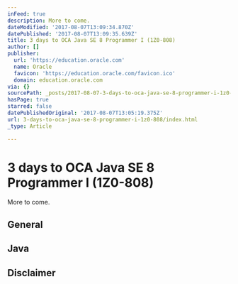 ```yaml
---
inFeed: true
description: More to come.
dateModified: '2017-08-07T13:09:34.870Z'
datePublished: '2017-08-07T13:09:35.639Z'
title: 3 days to OCA Java SE 8 Programmer I (1Z0-808)
author: []
publisher:
  url: 'https://education.oracle.com'
  name: Oracle
  favicon: 'https://education.oracle.com/favicon.ico'
  domain: education.oracle.com
via: {}
sourcePath: _posts/2017-08-07-3-days-to-oca-java-se-8-programmer-i-1z0-808.md
hasPage: true
starred: false
datePublishedOriginal: '2017-08-07T13:05:19.375Z'
url: 3-days-to-oca-java-se-8-programmer-i-1z0-808/index.html
_type: Article

---
```

# 3 days to OCA Java SE 8 Programmer I (1Z0-808)

More to come.

## General

## Java

## Disclaimer